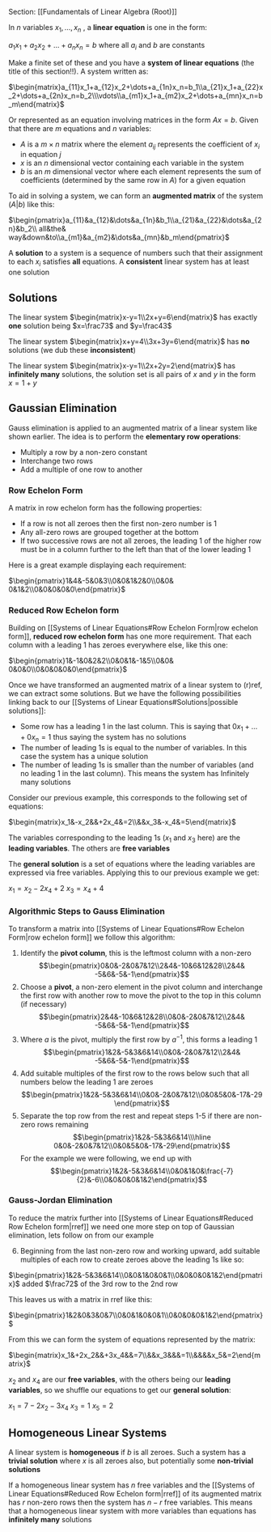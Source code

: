 Section: [[Fundamentals of Linear Algebra (Root)]]

In $n$ variables $x_1,\dots,x_n$ , a **linear equation** is one in the form:

$a_1x_1+a_2x_2+\dots+a_nx_n=b$ where all $a_i$ and $b$ are constants

Make a finite set of these and you have a **system of linear equations** (the title of this section!!). A system written as:

$\begin{matrix}a_{11}x_1+a_{12}x_2+\dots+a_{1n}x_n=b_1\\a_{21}x_1+a_{22}x_2+\dots+a_{2n}x_n=b_2\\\vdots\\a_{m1}x_1+a_{m2}x_2+\dots+a_{mn}x_n=b_m\end{matrix}$ 

Or represented as an equation involving matrices in the form $Ax=b$. Given that there are $m$ equations and $n$ variables:

- $A$ is a $m\times n$ matrix where the element $a_{ij}$ represents the coefficient of $x_i$ in equation $j$
- $x$ is an $n$ dimensional vector containing each variable in the system
- $b$ is an $m$ dimensional vector where each element represents the sum of coefficients (determined by the same row in $A$) for a given equation

To aid in solving a system, we can form an **augmented matrix** of the system $(A|b)$ like this:

$\begin{pmatrix}a_{11}&a_{12}&\dots&a_{1n}&b_1\\a_{21}&a_{22}&\dots&a_{2n}&b_2\\ all&the& way&down&to\\a_{m1}&a_{m2}&\dots&a_{mn}&b_m\end{pmatrix}$

A **solution** to a system is a sequence of numbers such that their assignment to each $x_i$ satisfies **all** equations. A **consistent** linear system has at least one solution
## Solutions

The linear system $\begin{matrix}x-y=1\\2x+y=6\end{matrix}$ has exactly **one** solution being $x=\frac73$ and $y=\frac43$

The linear system $\begin{matrix}x+y=4\\3x+3y=6\end{matrix}$ has **no** solutions  (we dub these **inconsistent**)

The linear system $\begin{matrix}x-y=1\\2x+2y=2\end{matrix}$ has **infinitely many** solutions, the solution set is all pairs of $x$ and $y$ in the form $x=1+y$ 
## Gaussian Elimination

Gauss elimination is applied to an augmented matrix of a linear system like shown earlier. The idea is to perform the **elementary row operations**:

- Multiply a row by a non-zero constant
- Interchange two rows
- Add a multiple of one row to another
### Row Echelon Form

A matrix in row echelon form has the following properties:

- If a row is not all zeroes then the first non-zero number is $1$
- Any all-zero rows are grouped together at the bottom
- If two successive rows are not all zeroes, the leading $1$ of the higher row must be in a column further to the left than that of the lower leading 1

Here is a great example displaying each requirement:

$\begin{pmatrix}1&4&-5&0&3\\0&0&1&2&0\\0&0& 0&1&2\\0&0&0&0&0\end{pmatrix}$ 
### Reduced Row Echelon form

Building on [[Systems of Linear Equations#Row Echelon Form|row echelon form]], **reduced row echelon form** has one more requirement. That each column with a leading $1$ has zeroes everywhere else, like this one:

$\begin{pmatrix}1&-1&0&2&2\\0&0&1&-1&5\\0&0& 0&0&0\\0&0&0&0&0\end{pmatrix}$ 

Once we have transformed an augmented matrix of a linear system to (r)ref, we can extract some solutions. But we have the following possibilities linking back to our [[Systems of Linear Equations#Solutions|possible solutions]]:

- Some row has a leading 1 in the last column. This is saying that $0x_1+\dots+0x_n=1$ thus saying the system has no solutions
- The number of leading 1s is equal to the number of variables. In this case the system has a unique solution
- The number of leading 1s is smaller than the number of variables (and no leading 1 in the last column). This means the system has Infinitely many solutions

Consider our previous example, this corresponds to the following set of equations:

$\begin{matrix}x_1&-x_2&&+2x_4&=2\\&&x_3&-x_4&=5\end{matrix}$

The variables corresponding to the leading 1s ($x_1$ and $x_3$ here) are the **leading variables**. The others are **free variables**

The **general solution** is a set of equations where the leading variables are expressed via free variables. Applying this to our previous example we get:

$x_1=x_2-2x_4+2$
$x_3=x_4+4$
### Algorithmic Steps to Gauss Elimination

To transform a matrix into [[Systems of Linear Equations#Row Echelon Form|row echelon form]] we follow this algorithm:

1. Identify the **pivot column**, this is the leftmost column with a non-zero$$\begin{pmatrix}0&0&-2&0&7&12\\2&4&-10&6&12&28\\2&4& -5&6&-5&-1\end{pmatrix}$$
2. Choose a **pivot**, a non-zero element in the pivot column and interchange the first row with another row to move the pivot to the top in this column (if necessary)$$\begin{pmatrix}2&4&-10&6&12&28\\0&0&-2&0&7&12\\2&4& -5&6&-5&-1\end{pmatrix}$$
3. Where $a$ is the pivot, multiply the first row by $a^{-1}$, this forms a leading 1$$\begin{pmatrix}1&2&-5&3&6&14\\0&0&-2&0&7&12\\2&4& -5&6&-5&-1\end{pmatrix}$$
4. Add suitable multiples of the first row to the rows below such that all numbers below the leading 1 are zeroes$$\begin{pmatrix}1&2&-5&3&6&14\\0&0&-2&0&7&12\\0&0&5&0&-17&-29\end{pmatrix}$$
5. Separate the top row from the rest and repeat steps 1-5 if there are non-zero rows remaining$$\begin{pmatrix}1&2&-5&3&6&14\\\hline 0&0&-2&0&7&12\\0&0&5&0&-17&-29\end{pmatrix}$$
For the example we were following, we end up with$$\begin{pmatrix}1&2&-5&3&6&14\\0&0&1&0&\frac{-7}{2}&-6\\0&0&0&0&1&2\end{pmatrix}$$
### Gauss-Jordan Elimination

To reduce the matrix further into [[Systems of Linear Equations#Reduced Row Echelon form|rref]] we need one more step on top of Gaussian elimination, lets follow on from our example

6. Beginning from the last non-zero row and working upward, add suitable multiples of each row to create zeroes above the leading 1s like so:

$\begin{pmatrix}1&2&-5&3&6&14\\0&0&1&0&0&1\\0&0&0&0&1&2\end{pmatrix}$ added $\frac72$ of the 3rd row to the 2nd row

This leaves us with a matrix in rref like this:

$\begin{pmatrix}1&2&0&3&0&7\\0&0&1&0&0&1\\0&0&0&0&1&2\end{pmatrix}$

From this we can form the system of equations represented by the matrix:

$\begin{matrix}x_1&+2x_2&&+3x_4&&=7\\&&x_3&&&=1\\&&&&x_5&=2\end{matrix}$

$x_2$ and $x_4$ are our **free variables**, with the others being our **leading variables**, so we shuffle our equations to get our **general solution**:

$x_1=7-2x_2-3x_4$
$x_3=1$
$x_5=2$
## Homogeneous Linear Systems

A linear system is **homogeneous** if $b$ is all zeroes. Such a system has a **trivial solution** where $x$ is all zeroes also, but potentially some **non-trivial solutions**

If a homogeneous linear system has $n$ free variables and the [[Systems of Linear Equations#Reduced Row Echelon form|rref]] of its augmented matrix has $r$ non-zero rows then the system has $n-r$ free variables. This means that a homogeneous linear system with more variables than equations has **infinitely many** solutions